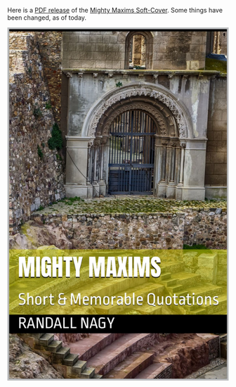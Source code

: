 Here is a [PDF release](MM_08_14_2023_FREE.pdf) of the [Mighty Maxims Soft-Cover](https://www.amazon.com/dp/B09H9DV8KV). Some things have been changed, as of today.

![MM_Cover_2021.jpg](MM_Cover_2021.png)
